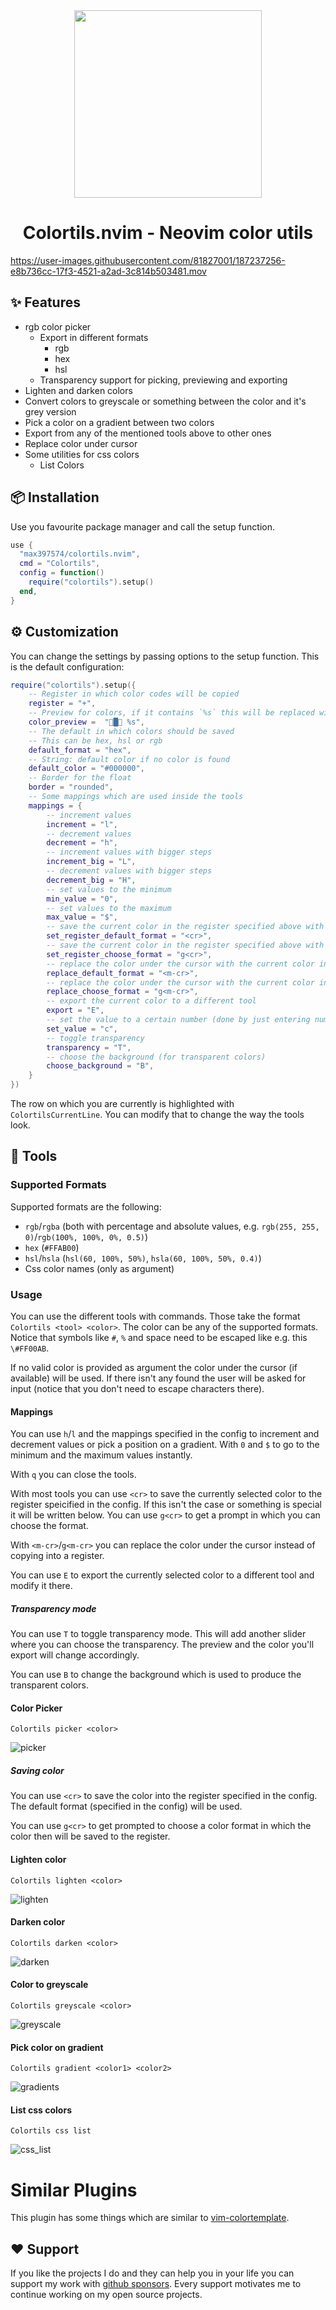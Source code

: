 <div align="center">

<img src="res/colortils.svg" width=300>

# Colortils.nvim - Neovim color utils

</div>

https://user-images.githubusercontent.com/81827001/187237256-e8b736cc-17f3-4521-a2ad-3c814b503481.mov

## ✨ Features
- rgb color picker
    - Export in different formats
        - rgb
        - hex
        - hsl
    - Transparency support for picking, previewing and exporting
- Lighten and darken colors
- Convert colors to greyscale or something between the color and it's grey version
- Pick a color on a gradient between two colors
- Export from any of the mentioned tools above to other ones
- Replace color under cursor
- Some utilities for css colors
    - List Colors

## 📦 Installation

Use you favourite package manager and call the setup function.
```lua
use {
  "max397574/colortils.nvim",
  cmd = "Colortils",
  config = function()
    require("colortils").setup()
  end,
}
```

## ⚙️ Customization
You can change the settings by passing options to the setup function.
This is the default configuration:
```lua
require("colortils").setup({
    -- Register in which color codes will be copied
    register = "+",
    -- Preview for colors, if it contains `%s` this will be replaced with a hex color code of the color
    color_preview =  "█ %s",
    -- The default in which colors should be saved
    -- This can be hex, hsl or rgb
    default_format = "hex",
    -- String: default color if no color is found
    default_color = "#000000",
    -- Border for the float
    border = "rounded",
    -- Some mappings which are used inside the tools
    mappings = {
        -- increment values
        increment = "l",
        -- decrement values
        decrement = "h",
        -- increment values with bigger steps
        increment_big = "L",
        -- decrement values with bigger steps
        decrement_big = "H",
        -- set values to the minimum
        min_value = "0",
        -- set values to the maximum
        max_value = "$",
        -- save the current color in the register specified above with the format specified above
        set_register_default_format = "<cr>",
        -- save the current color in the register specified above with a format you can choose
        set_register_choose_format = "g<cr>",
        -- replace the color under the cursor with the current color in the format specified above
        replace_default_format = "<m-cr>",
        -- replace the color under the cursor with the current color in a format you can choose
        replace_choose_format = "g<m-cr>",
        -- export the current color to a different tool
        export = "E",
        -- set the value to a certain number (done by just entering numbers)
        set_value = "c",
        -- toggle transparency
        transparency = "T",
        -- choose the background (for transparent colors)
        choose_background = "B",
    }
})
```

The row on which you are currently is highlighted with `ColortilsCurrentLine`.
You can modify that to change the way the tools look.

## 👀 Tools

### Supported Formats
Supported formats are the following:
- `rgb`/`rgba` (both with percentage and absolute values, e.g. `rgb(255, 255, 0)`/`rgb(100%, 100%, 0%, 0.5)`)
- `hex` (`#FFAB00`)
- `hsl`/`hsla` (`hsl(60, 100%, 50%)`, `hsla(60, 100%, 50%, 0.4)`)
- Css color names (only as argument)

### Usage
You can use the different tools with commands.
Those take the format `Colortils <tool> <color>`.
The color can be any of the supported formats.
Notice that symbols like `#`, `%` and space need to be escaped like e.g. this `\#FF00AB`.

If no valid color is provided as argument the color under the cursor (if available) will be used.
If there isn't any found the user will be asked for input (notice that you don't need to escape characters there).

#### Mappings
You can use `h`/`l` and the mappings specified in the config to increment and decrement values or pick a position on a gradient.
With `0` and `$` to go to the minimum and the maximum values instantly.

With `q` you can close the tools.

With most tools you can use `<cr>` to save the currently selected color to the register speicified in the config.
If this isn't the case or something is special it will be written below.
You can use `g<cr>` to get a prompt in which you can choose the format.

With `<m-cr>`/`g<m-cr>` you can replace the color under the cursor instead of copying into a register.

You can use `E` to export the currently selected color to a different tool and modify it there.

##### Transparency mode
You can use `T` to toggle transparency mode.
This will add another slider where you can choose the transparency.
The preview and the color you'll export will change accordingly.

You can use `B` to change the background which is used to produce the transparent colors.

#### Color Picker
`Colortils picker <color>`

![picker](https://user-images.githubusercontent.com/81827001/176244717-c4a3d4c5-bb95-4abc-93e0-3733bf87ddb0.png)

##### Saving color
You can use `<cr>` to save the color into the register specified in the config.
The default format (specified in the config) will be used.

You can use `g<cr>` to get prompted to choose a color format in which the color then will be saved to the register.

#### Lighten color
`Colortils lighten <color>`

![lighten](https://user-images.githubusercontent.com/81827001/176244769-0967873c-8782-4bfb-ba7e-79b2d2a60a54.png)

#### Darken color
`Colortils darken <color>`

![darken](https://user-images.githubusercontent.com/81827001/176244817-fa21c4c9-9700-4889-a379-5bbddb576234.png)

#### Color to greyscale
`Colortils greyscale <color>`

![greyscale](https://user-images.githubusercontent.com/81827001/176244870-697a7d17-3b06-4bd1-ba07-9a59177096c4.png)

#### Pick color on gradient
`Colortils gradient <color1> <color2>`

![gradients](https://user-images.githubusercontent.com/81827001/176244977-3831bc86-f3e7-44fc-b4d9-d615d1ae9d16.png)

#### List css colors
`Colortils css list`

![css_list](https://user-images.githubusercontent.com/81827001/171230907-313fddc8-29e6-4b97-a842-8ea69ed5b6d5.png)

# Similar Plugins
This plugin has some things which are similar to [vim-colortemplate](https://github.com/lifepillar/vim-colortemplate).

## ❤️ Support
If you like the projects I do and they can help you in your life you can support my work with [github sponsors](https://github.com/sponsors/max397574).
Every support motivates me to continue working on my open source projects.
